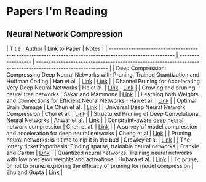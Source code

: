 # Papers I'm Reading

## Neural Network Compression

| Title                                                                                                    | Author             | Link to Paper                                                                                               | Notes                                                                                                  |
| -------------------------------------------------------------------------------------------------------- | ------------------ | ----------------------------------------------------------------------------------------------------------- |
| Deep Compression: Compressing Deep Neural Networks with Pruning, Trained Quantization and Huffman Coding | Han et al.         | [Link](https://arxiv.org/abs/1510.00149)                                                                    | [Link](notes/Compressing_Deep_Neural_Networks_with_Pruning-Trained_Quantization_and_Huffman_Coding.md) |
| Channel Pruning for Accelerating Very Deep Neural Networks                                               | He et al.          | [Link](https://arxiv.org/abs/1707.06168)                                                                    | [Link](notes/Channel_Pruning_for_Accelerating_Very_Deep_Neural_Networks.md)                            |
| Growing and pruning neural tree networks                                                                 | Sakar and Mammone  | [Link](https://ieeexplore.ieee.org/abstract/document/210172)                                                |
| Learning both Weights and Connections for Efficient Neural Networks                                      | Han et al.         | [Link](http://papers.nips.cc/paper/5784-learning-both-weights-and-connections-for-efficient-neural-network) |
| Optimal Brain Damage                                                                                     | Le Chun et al.     | [Link](http://yann.lecun.com/exdb/publis/pdf/lecun-90b.pdf)                                                 |
| Universal Deep Neural Network Compression                                                                | Choi et al.        | [Link](https://arxiv.org/abs/1802.02271)                                                                    |
| Structured Pruning of Deep Convolutional Neural Networks                                                 | Anwar et al.       | [Link](https://arxiv.org/abs/1512.08571)                                                                    |
| Constraint-aware deep neural network compression                                                         | Chen et al.        | [Link](http://www.sfu.ca/~ftung/papers/constraintaware_eccv18.pdf)                                          |
| A survey of model compression and acceleration for deep neural networks                                  | Cheng et al        | [Link](https://arxiv.org/abs/1710.09282)                                                                    |
| Pruning neural networks: is it time to nip it in the bud                                                 | Crowley et al      | [Link](https://openreview.net/pdf?id=r1lbgwFj5m)                                                            |
| The lottery ticket hypothesis: Finding sparse, trainable neural networks                                 | Frankle and Carbin | [Link](https://arxiv.org/abs/1803.03635)                                                                    |
| Quantized neural networks: Training neural networks with low precision weights and activations           | Hubara et al.      | [Link](https://arxiv.org/abs/1609.07061)                                                                    |
| To prune, or not to prune: exploring the efficacy of pruning for model compression                       | Zhu and Gupta      | [Link](https://arxiv.org/abs/1710.01878)                                                                    |

